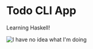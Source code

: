 # Todo CLI App

Learning Haskell!

![I have no idea what I'm doing](http://i1.kym-cdn.com/entries/icons/original/000/008/342/IHNIWIAD.jpg)